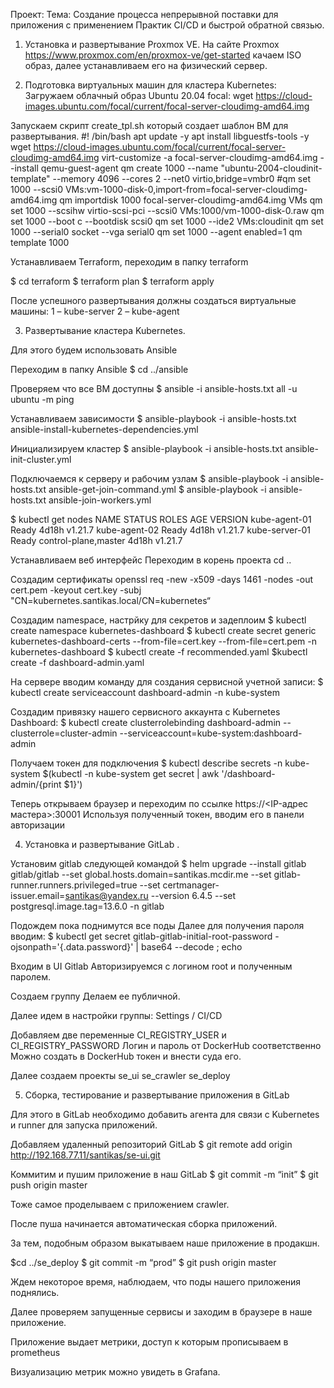 Проект:
Тема: Создание процесса непрерывной поставки для приложения с применением Практик CI/CD и быстрой обратной связью.

1. Установка и развертывание Proxmox VE.
На сайте Proxmox https://www.proxmox.com/en/proxmox-ve/get-started качаем ISO образ, далее устанавливаем его на физический сервер.

2. Подготовка виртуальных машин для кластера Kubernetes:
Загружаем облачный образ Ubuntu 20.04 focal: 
wget https://cloud-images.ubuntu.com/focal/current/focal-server-cloudimg-amd64.img

Запускаем скрипт create_tpl.sh который создает шаблон ВМ для развертывания.
#! /bin/bash
apt update -y
apt install libguestfs-tools -y
wget https://cloud-images.ubuntu.com/focal/current/focal-server-cloudimg-amd64.img
virt-customize -a focal-server-cloudimg-amd64.img --install qemu-guest-agent
qm create 1000 --name "ubuntu-2004-cloudinit-template" --memory 4096 --cores 2 --net0 virtio,bridge=vmbr0
#qm set 1000 --scsi0 VMs:vm-1000-disk-0,import-from=focal-server-cloudimg-amd64.img
qm importdisk 1000 focal-server-cloudimg-amd64.img VMs
qm set 1000 --scsihw virtio-scsi-pci --scsi0 VMs:1000/vm-1000-disk-0.raw
qm set 1000 --boot c --bootdisk scsi0
qm set 1000 --ide2 VMs:cloudinit
qm set 1000 --serial0 socket --vga serial0
qm set 1000 --agent enabled=1
qm template 1000

Устанавливаем Terraform, переходим в папку terraform

$ cd terraform
$ terraform plan
$ terraform apply

После успешного развертывания должны создаться виртуальные машины:
1 – kube-server
2 – kube-agent

3. Развертывание кластера Kubernetes.

Для этого будем использовать Ansible

Переходим в папку Ansible
$ cd ../ansible

Проверяем что все ВМ доступны
$ ansible -i ansible-hosts.txt all -u ubuntu -m ping

Устанавливаем зависимости
$ ansible-playbook -i ansible-hosts.txt ansible-install-kubernetes-dependencies.yml

Инициализируем кластер
$ ansible-playbook -i ansible-hosts.txt ansible-init-cluster.yml

Подключаемся к серверу и рабочим узлам
$ ansible-playbook -i ansible-hosts.txt ansible-get-join-command.yml
$ ansible-playbook -i ansible-hosts.txt ansible-join-workers.yml

$ kubectl get nodes
NAME             STATUS   ROLES                  AGE     VERSION
kube-agent-01    Ready    <none>                 4d18h   v1.21.7
kube-agent-02    Ready    <none>                 4d18h   v1.21.7
kube-server-01   Ready    control-plane,master   4d18h   v1.21.7

Устанавливаем веб интерфейс 
Переходим в корень проекта
cd ..

Создадим сертификаты
openssl req -new -x509 -days 1461 -nodes -out cert.pem -keyout cert.key -subj "CN=kubernetes.santikas.local/CN=kubernetes“

Создадим namespace, настрйку для секретов и задеплоим
$ kubectl create namespace kubernetes-dashboard
$ kubectl create secret generic kubernetes-dashboard-certs --from-file=cert.key --from-file=cert.pem -n kubernetes-dashboard
$ kubectl create -f recommended.yaml
$kubectl create -f dashboard-admin.yaml

На сервере вводим команду для создания сервисной учетной записи:
$ kubectl create serviceaccount dashboard-admin -n kube-system

Создадим привязку нашего сервисного аккаунта с Kubernetes Dashboard:
$ kubectl create clusterrolebinding dashboard-admin 
--clusterrole=cluster-admin --serviceaccount=kube-system:dashboard-admin

Получаем токен для подключения
$ kubectl describe secrets -n kube-system $(kubectl -n kube-system get secret | 
awk '/dashboard-admin/{print $1}')

Теперь открываем браузер и переходим по ссылке https://<IP-адрес мастера>:30001
Используя полученный токен, вводим его в панели авторизации

4. Установка и развертывание GitLab .

Установим gitlab следующей командой
$ helm upgrade --install gitlab  gitlab/gitlab --set global.hosts.domain=santikas.mcdir.me --set gitlab-runner.runners.privileged=true --set certmanager-issuer.email=santikas@yandex.ru  --version 6.4.5 --set postgresql.image.tag=13.6.0 -n gitlab

Подождем пока поднимутся все поды
Далее для получения пароля вводим:
$ kubectl get secret gitlab-gitlab-initial-root-password -ojsonpath='{.data.password}' | base64 --decode ; echo

Входим в UI Gitlab
Авторизируемся с логином root и полученным паролем.

Создаем группу
Делаем ее публичной.

Далее идем в настройки группы:
Settings / CI/CD

Добавляем две переменные CI_REGISTRY_USER и CI_REGISTRY_PASSWORD
Логин и пароль от DockerHub соответственно 
Можно создать в DockerHub токен и внести суда его. 

Далее создаем проекты
se_ui
se_crawler
se_deploy

5. Сборка, тестирование и развертывание приложения в GitLab

Для этого в GitLab необходимо добавить агента для связи с Kubernetes
и runner  для запуска приложений.

Добавляем удаленный репозиторий GitLab
$ git remote add origin http://192.168.77.11/santikas/se-ui.git

Коммитим и пушим приложение в наш GitLab
$ git commit -m “init”
$ git push origin master

Тоже самое проделываем с приложением crawler.

После пуша начинается автоматическая сборка приложений.

За тем, подобным образом выкатываем наше приложение в продакшн.

$cd ../se_deploy
$ git commit -m “prod”
$ git push origin master

Ждем некоторое время, наблюдаем, что поды нашего приложения поднялись.

Далее проверяем запущенные сервисы и заходим в браузере в наше приложение.

Приложение выдает метрики, доступ к которым прописываем в prometheus

Визуализацию метрик можно увидеть в Grafana.





